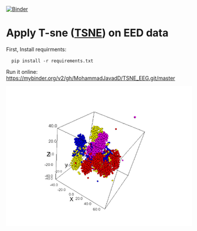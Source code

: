 [![Binder](https://mybinder.org/badge_logo.svg)](https://mybinder.org/v2/gh/MohammadJavadD/TSNE_EEG.git/master)

# Apply T-sne ([TSNE](https://scikit-learn.org/stable/modules/generated/sklearn.manifold.TSNE.html)) on EED data



First, Install requirments:

```
  pip install -r requirements.txt
```
Run it online:
https://mybinder.org/v2/gh/MohammadJavadD/TSNE_EEG.git/master

![EEGLearn](Img/EEGLEARN.png)


